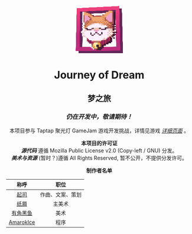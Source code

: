 <div align=center>

![](desktop/icons/logo.png)

# Journey of Dream
## 梦之旅
### *仍在开发中，敬请期待！*

本项目参与 Taptap 聚光灯 GameJam 游戏开发挑战，详情见游戏 *[详细页面](https://www.taptap.cn/app/727740)* 。

**本项目的许可证**
<br/> ***源代码*** 遵循 Mozilla Public License v2.0 (Copy-left / GNU) 分发。
<br/> ***美术与资源*** (暂时？)遵循 All Rights Reserved, 暂不公开，不提供分发许可。

**制作者名单**

|                         称呼                          |     职位     |
|:---------------------------------------------------:|:----------:|
|     [起司](https://www.taptap.cn/user/677302726)      |  作曲、文案、策划  |
|      [纸屑](https://www.taptap.cn/user/64650162)      |    主美术     |
|    [有角黑鱼](https://www.taptap.cn/user/681257879)     |     美术     |
|  [AmarokIce](https://www.taptap.cn/user/100704345)  |     程序     |

</div>
